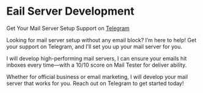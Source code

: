 # Eail Server Development
Get Your Mail Server Setup Support on [Telegram](https://t.me/LinuxGun​)

Looking for mail server setup without any email block? I’m here to help! Get your support on Telegram, and I’ll set you up your mail server for you.

I will develop high-performing mail servers, I can ensure your emails hit inboxes every time—with a 10/10 score on Mail Tester for deliver ability.

Whether for official business or email marketing, I will develop your mail server that works for you. Reach out on Telegram to get started today!
